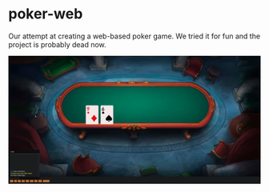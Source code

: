 # poker-web
Our attempt at creating a web-based poker game. We tried it for fun and the project is probably dead now.

![screenshot](https://raw.githubusercontent.com/yunusemregul/poker-web/master/screenshots/screenshot.jpg)
